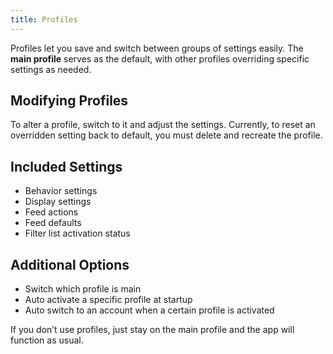 ```yaml
---
title: Profiles
---
```


Profiles let you save and switch between groups of settings easily. The **main profile** serves as the default, with other profiles overriding specific settings as needed.

## Modifying Profiles

To alter a profile, switch to it and adjust the settings. Currently, to reset an overridden setting back to default, you must delete and recreate the profile.

## Included Settings

- Behavior settings
- Display settings
- Feed actions
- Feed defaults
- Filter list activation status

## Additional Options

- Switch which profile is main
- Auto activate a specific profile at startup
- Auto switch to an account when a certain profile is activated

If you don’t use profiles, just stay on the main profile and the app will function as usual.
